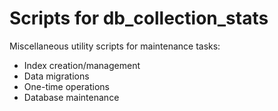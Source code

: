 # Scripts for db_collection_stats

Miscellaneous utility scripts for maintenance tasks:

- Index creation/management
- Data migrations
- One-time operations
- Database maintenance
